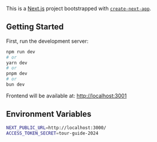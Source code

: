 This is a [Next.js](https://nextjs.org) project bootstrapped with [`create-next-app`](https://nextjs.org/docs/app/api-reference/cli/create-next-app).

## Getting Started

First, run the development server:

```bash
npm run dev
# or
yarn dev
# or
pnpm dev
# or
bun dev
```

Frontend will be available at: [http://localhost:3001](http://localhost:3001)



## Environment Variables
```bash
NEXT_PUBLIC_URL=http://localhost:3000/
ACCESS_TOKEN_SECRET=tour-guide-2024
```
